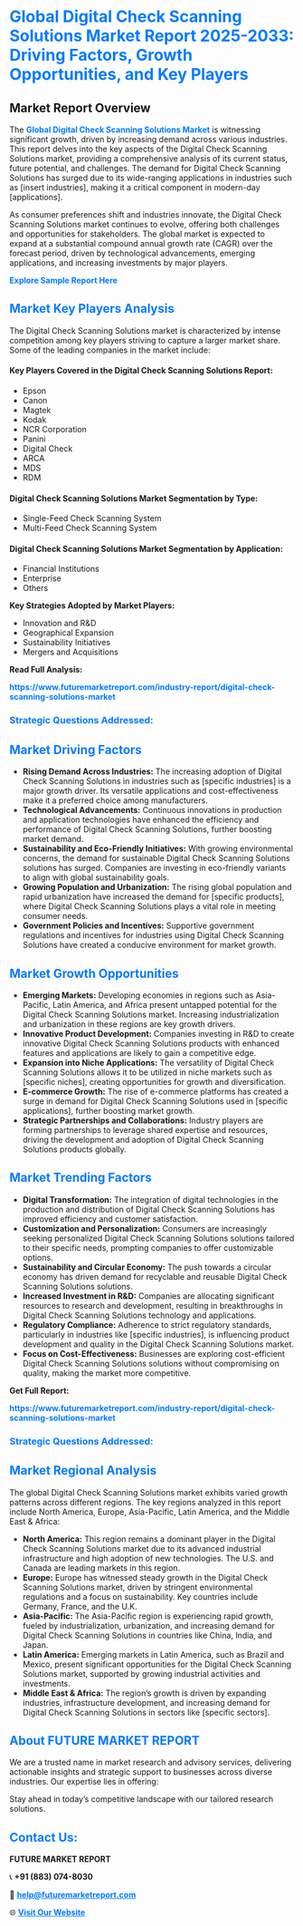 <h1 style="color: #007BFF;">Global Digital Check Scanning Solutions Market Report 2025-2033: Driving Factors, Growth Opportunities, and Key Players</h1>

<section id="overview">
<h2>Market Report Overview</h2>
<p>The <a href="https://www.futuremarketreport.com/industry-report/digital-check-scanning-solutions-market" style="color: #007BFF; text-decoration: none;"><strong>Global Digital Check Scanning Solutions Market</strong></a> is witnessing significant growth, driven by increasing demand across various industries. This report delves into the key aspects of the Digital Check Scanning Solutions market, providing a comprehensive analysis of its current status, future potential, and challenges. The demand for Digital Check Scanning Solutions has surged due to its wide-ranging applications in industries such as [insert industries], making it a critical component in modern-day [applications].</p>
<p>As consumer preferences shift and industries innovate, the Digital Check Scanning Solutions market continues to evolve, offering both challenges and opportunities for stakeholders. The global market is expected to expand at a substantial compound annual growth rate (CAGR) over the forecast period, driven by technological advancements, emerging applications, and increasing investments by major players.</p>
</section>

<section id="overview">
<p><a href="https://www.futuremarketreport.com/request-sample/reportId=45562" style="color: #007BFF; text-decoration: none;"><strong>Explore Sample Report Here</strong></a></p>
</section>

<section id="key-players">
<h2 style="color: #007BFF;">Market Key Players Analysis</h2>
<p>The Digital Check Scanning Solutions market is characterized by intense competition among key players striving to capture a larger market share. Some of the leading companies in the market include:</p>
<h4>Key Players Covered in the Digital Check Scanning Solutions Report:</h4>
<ul><li>Epson</li><li>Canon</li><li>Magtek</li><li>Kodak</li><li>NCR Corporation</li><li>Panini</li><li>Digital Check</li><li>ARCA</li><li>MDS</li><li>RDM</li></ul>
<h4>Digital Check Scanning Solutions Market Segmentation by Type:</h4>
<ul><li>Single-Feed Check Scanning System</li><li>Multi-Feed Check Scanning System</li></ul>

<h4>Digital Check Scanning Solutions Market Segmentation by Application:</h4>
<ul><li>Financial Institutions</li><li>Enterprise</li><li>Others</li></ul>
<p><strong>Key Strategies Adopted by Market Players:</strong></p>
<ul>
<li>Innovation and R&D</li>
<li>Geographical Expansion</li>
<li>Sustainability Initiatives</li>
<li>Mergers and Acquisitions</li>
</ul>
</section>

<section>
<p><strong>Read Full Analysis: </strong></p><a href="https://www.futuremarketreport.com/industry-report/digital-check-scanning-solutions-market" style="color: #007BFF; text-decoration: none;"><strong>https://www.futuremarketreport.com/industry-report/digital-check-scanning-solutions-market</strong></a>
<h3 style="color: #007BFF;">Strategic Questions Addressed:</h3>
</section>

<section id="driving-factors">
<h2 style="color: #007BFF;">Market Driving Factors</h2>
<ul>
<li><strong>Rising Demand Across Industries:</strong> The increasing adoption of Digital Check Scanning Solutions in industries such as [specific industries] is a major growth driver. Its versatile applications and cost-effectiveness make it a preferred choice among manufacturers.</li>
<li><strong>Technological Advancements:</strong> Continuous innovations in production and application technologies have enhanced the efficiency and performance of Digital Check Scanning Solutions, further boosting market demand.</li>
<li><strong>Sustainability and Eco-Friendly Initiatives:</strong> With growing environmental concerns, the demand for sustainable Digital Check Scanning Solutions solutions has surged. Companies are investing in eco-friendly variants to align with global sustainability goals.</li>
<li><strong>Growing Population and Urbanization:</strong> The rising global population and rapid urbanization have increased the demand for [specific products], where Digital Check Scanning Solutions plays a vital role in meeting consumer needs.</li>
<li><strong>Government Policies and Incentives:</strong> Supportive government regulations and incentives for industries using Digital Check Scanning Solutions have created a conducive environment for market growth.</li>
</ul>
</section>

<section id="growth-opportunities">
<h2 style="color: #007BFF;">Market Growth Opportunities</h2>
<ul>
<li><strong>Emerging Markets:</strong> Developing economies in regions such as Asia-Pacific, Latin America, and Africa present untapped potential for the Digital Check Scanning Solutions market. Increasing industrialization and urbanization in these regions are key growth drivers.</li>
<li><strong>Innovative Product Development:</strong> Companies investing in R&D to create innovative Digital Check Scanning Solutions products with enhanced features and applications are likely to gain a competitive edge.</li>
<li><strong>Expansion into Niche Applications:</strong> The versatility of Digital Check Scanning Solutions allows it to be utilized in niche markets such as [specific niches], creating opportunities for growth and diversification.</li>
<li><strong>E-commerce Growth:</strong> The rise of e-commerce platforms has created a surge in demand for Digital Check Scanning Solutions used in [specific applications], further boosting market growth.</li>
<li><strong>Strategic Partnerships and Collaborations:</strong> Industry players are forming partnerships to leverage shared expertise and resources, driving the development and adoption of Digital Check Scanning Solutions products globally.</li>
</ul>
</section>

<section id="trending-factors">
<h2 style="color: #007BFF;">Market Trending Factors</h2>
<ul>
<li><strong>Digital Transformation:</strong> The integration of digital technologies in the production and distribution of Digital Check Scanning Solutions has improved efficiency and customer satisfaction.</li>
<li><strong>Customization and Personalization:</strong> Consumers are increasingly seeking personalized Digital Check Scanning Solutions solutions tailored to their specific needs, prompting companies to offer customizable options.</li>
<li><strong>Sustainability and Circular Economy:</strong> The push towards a circular economy has driven demand for recyclable and reusable Digital Check Scanning Solutions solutions.</li>
<li><strong>Increased Investment in R&D:</strong> Companies are allocating significant resources to research and development, resulting in breakthroughs in Digital Check Scanning Solutions technology and applications.</li>
<li><strong>Regulatory Compliance:</strong> Adherence to strict regulatory standards, particularly in industries like [specific industries], is influencing product development and quality in the Digital Check Scanning Solutions market.</li>
<li><strong>Focus on Cost-Effectiveness:</strong> Businesses are exploring cost-efficient Digital Check Scanning Solutions solutions without compromising on quality, making the market more competitive.</li>
</ul>
</section>

<section>
<p><strong>Get Full Report: </strong></p><a href="https://www.futuremarketreport.com/industry-report/digital-check-scanning-solutions-market" style="color: #007BFF; text-decoration: none;"><strong>https://www.futuremarketreport.com/industry-report/digital-check-scanning-solutions-market</strong></a>
<h3 style="color: #007BFF;">Strategic Questions Addressed:</h3>
</section>


<section id="regional-analysis">
<h2 style="color: #007BFF;">Market Regional Analysis</h2>
<p>The global Digital Check Scanning Solutions market exhibits varied growth patterns across different regions. The key regions analyzed in this report include North America, Europe, Asia-Pacific, Latin America, and the Middle East & Africa:</p>
<ul>
<li><strong>North America:</strong> This region remains a dominant player in the Digital Check Scanning Solutions market due to its advanced industrial infrastructure and high adoption of new technologies. The U.S. and Canada are leading markets in this region.</li>
<li><strong>Europe:</strong> Europe has witnessed steady growth in the Digital Check Scanning Solutions market, driven by stringent environmental regulations and a focus on sustainability. Key countries include Germany, France, and the U.K.</li>
<li><strong>Asia-Pacific:</strong> The Asia-Pacific region is experiencing rapid growth, fueled by industrialization, urbanization, and increasing demand for Digital Check Scanning Solutions in countries like China, India, and Japan.</li>
<li><strong>Latin America:</strong> Emerging markets in Latin America, such as Brazil and Mexico, present significant opportunities for the Digital Check Scanning Solutions market, supported by growing industrial activities and investments.</li>
<li><strong>Middle East & Africa:</strong> The region’s growth is driven by expanding industries, infrastructure development, and increasing demand for Digital Check Scanning Solutions in sectors like [specific sectors].</li>
</ul>
</section>

<footer>
<h2 style="color: #007BFF;">About FUTURE MARKET REPORT</h2>
<p>We are a trusted name in market research and advisory services, delivering actionable insights and strategic support to businesses across diverse industries. Our expertise lies in offering:</p>

<p>Stay ahead in today’s competitive landscape with our tailored research solutions.</p>

<h2 style="color: #007BFF;">Contact Us:</h2>
<p><strong>FUTURE MARKET REPORT</strong></p>
<p>📞 <strong>+91 (883) 074-8030</strong></p>
<p>📧 <strong><a href="mailto:help@futuremarketreport.com" style="color: #007BFF;">help@futuremarketreport.com</a></strong></p>
<p>🌐 <strong><a href="https://www.futuremarketreport.com/" style="color: #007BFF;">Visit Our Website</a></strong></p>
</footer>